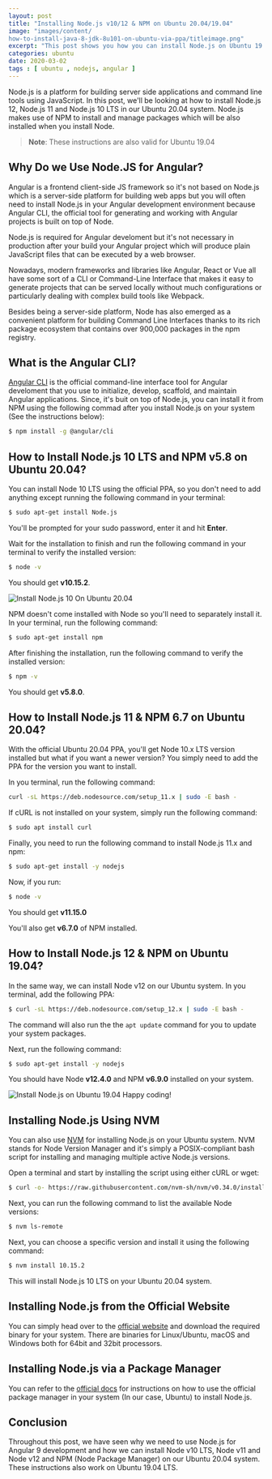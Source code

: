 ```yaml
---
layout: post
title: "Installing Node.js v10/12 & NPM on Ubuntu 20.04/19.04"
image: "images/content/
how-to-install-java-8-jdk-8u101-on-ubuntu-via-ppa/titleimage.png"
excerpt: "This post shows you how you can install Node.js on Ubuntu 19.01 and Ubuntu 20.04 for Angular 9 development"
categories: ubuntu
date: 2020-03-02
tags : [ ubuntu , nodejs, angular ] 
---
```


Node.js is a platform for building server side applications and command line tools using JavaScript. In this post, we'll be looking at how to install Node.js 12, Node.js 11 and Node.js 10 LTS in our Ubuntu 20.04 system. Node.js makes use of NPM to install and manage packages which will be also installed when you install Node.

> **Note**: These instructions are also valid for Ubuntu 19.04

## Why Do we Use Node.JS for Angular?

Angular is a frontend client-side JS framework so it's not based on Node.js which is a server-side platform for building web apps but you will often need to install Node.js in your Angular development environment because Angular CLI, the official tool for generating and working with Angular projects is built on top of Node.

Node.js is required for Angular develoment but it's not necessary in production after your build your Angular project which will produce plain JavaScript files that can be executed by a web browser.

Nowadays, modern frameworks and libraries like Angular, React or Vue all have some sort of a CLI or Command-Line Interface that makes it easy to generate projects that can be served locally without much configurations or particularly dealing with complex build tools like Webpack.

Besides being a server-side platform, Node has also emerged as a convenient platform for building Command Line Interfaces thanks to its rich package ecosystem that contains over 900,000 packages in the npm registry. 

## What is the Angular CLI?

[Angular CLI](https://angular.io/cli) is the official command-line interface tool for Angular develoment that you use to initialize, develop, scaffold, and maintain Angular applications. Since, it's buit on top of Node.js, you can install it from NPM using the following commad after you install Node.js on your system (See the instructions below):

```bash
$ npm install -g @angular/cli
```

## How to Install Node.js 10 LTS and NPM v5.8 on Ubuntu 20.04?

You can install Node 10 LTS using the official PPA, so you don't need to add anything except running the following command in your terminal:

```bash
$ sudo apt-get install Node.js
```

You'll be prompted for your sudo password, enter it and hit **Enter**.

Wait for the installation to finish and run the following command in your terminal to verify the installed version:

```bash
$ node -v
```

You should get **v10.15.2**.



![Install Node.js 10 On Ubuntu 20.04](https://www.diigo.com/file/image/badcbccczobbpcpscszdrpcaood/Screenshot+from+2019-06-15+03-48-33.jpg?k=e242dffd28c10b2d1eb4b878b2bf2f71)

NPM doesn't come installed with Node so you'll need to separately install it. In your terminal, run the following command:

```bash
$ sudo apt-get install npm
```

After finishing the installation, run the following command to verify the installed version:

```bash
$ npm -v
```

You should get **v5.8.0**.


## How to Install Node.js 11 & NPM 6.7 on Ubuntu 20.04?

With the official Ubuntu 20.04 PPA, you'll get Node 10.x LTS version installed but what if you want a newer version? You simply need to add the PPA for the version you want to install.

In you terminal, run the following command:

```bash
curl -sL https://deb.nodesource.com/setup_11.x | sudo -E bash -
```

If cURL is not installed on your system, simply run the following command:

```bash
$ sudo apt install curl
```

Finally, you need to run the following command to install Node.js 11.x and npm:

```bash
$ sudo apt-get install -y nodejs 
```

Now, if you run:

```bash
$ node -v
```

You should get **v11.15.0**

You'll also get **v6.7.0** of NPM installed.

## How to Install Node.js 12 & NPM on Ubuntu 19.04?

In the same way, we can install Node v12 on our Ubuntu system. In you terminal, add the following PPA:

```bash
$ curl -sL https://deb.nodesource.com/setup_12.x | sudo -E bash -
```

The command will also run the the `apt update` command for you to update your system packages.

Next, run the following command:

```bash
$ sudo apt-get install -y nodejs 
```

You should have Node **v12.4.0** and NPM **v6.9.0** installed on your system.

![Install Node.js on Ubuntu 19.04](https://www.diigo.com/file/image/badcbccczobbpcsqobzdrpcarad/Screenshot+from+2019-06-15+04-32-49.jpg?k=edb41dc4a2d93c7c891840c7e84256ac)
Happy coding!

## Installing Node.js Using NVM

You can also use [NVM](https://github.com/nvm-sh/nvm) for installing Node.js on your Ubuntu system. NVM stands for Node Version Manager and it's simply a POSIX-compliant bash script for installing and managing multiple active Node.js versions.

Open a terminal and start by installing the script using either cURL or wget:

```bash
$ curl -o- https://raw.githubusercontent.com/nvm-sh/nvm/v0.34.0/install.sh | bash
```

Next, you can run the following command to list the available Node versions:

```bash
$ nvm ls-remote
```

Next, you can choose a specific version and install it using the following command:

```bash
$ nvm install 10.15.2
```

This will install Node.js 10 LTS on your Ubuntu 20.04 system.

## Installing Node.js from the Official Website

You can simply head over to the [official website](https://nodejs.org/en/download/) and download the required binary for your system. There are binaries for Linux/Ubuntu, macOS and Windows both for 64bit and 32bit processors.

## Installing Node.js via a Package Manager

You can refer to the [official docs](https://nodejs.org/en/download/package-manager/) for instructions on how to use the official package manager in your system (In our case, Ubuntu) to install Node.js.

## Conclusion

Throughout this post, we have seen why we need to use Node.js for Angular 9 development and how we can install Node v10 LTS, Node v11 and Node v12 and NPM (Node Package Manager) on our Ubuntu 20.04 system. These instructions also work on Ubuntu 19.04 LTS.






